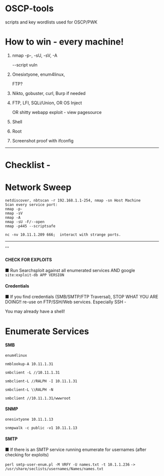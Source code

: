 # OSCP-tools
scripts and key wordlists used for OSCP/PWK

# How to win - every machine!
1. nmap -p-, -sU, -sV, -A 

   --script vuln

2. Onesixtyone, enum4linux,

   FTP?

3. Nikto, gobuster, curl,
Burp if needed

4. FTP, LFI, SQLi/Union, OR OS Inject

   OR 
   shitty webapp exploit - view pagesource

5. Shell
6. Root
7. Screenshot proof with ifconfig


* * *
# Checklist -
# Network Sweep

```
netdiscover, nbtscan -r ​192.168.1.1-254​, nmap -sn Host Machine
Scan every service port: 
nmap -p-
nmap -sV
nmap -A
nmap -sU -F/--open
nmap -p445 --scriptsafe 

nc -nv 10.11.1.209 666;  interact with strange ports.
```

* * *



'''

#### CHECK FOR EXPLOITS
■ Run ​Searchsploit​ against all enumerated services AND google
```site:exploit-db APP VERSION```
#### Credentials
■ If you find credentials (SMB/SMTP/FTP Traversal), STOP WHAT YOU
ARE DOING!! 
re-use on FTP/SSH/Web services. Especially SSH -

You may already have a shell!

# Enumerate Services

#### SMB
```enum4linux```

```nmblookup-A 10.11.1.31```

```smbclient -L //10.11.1.31```

```smbclient-L //RALPH -I 10.11.1.31```

```smbclient-L \\RALPH -N```

```smbclient //10.11.1.31/wwwroot```

#### SNMP
```onesixtyone 10.11.1.13```

```snmpwalk -c public -v1 10.11.1.13```
#### SMTP
■ If there is an SMTP service running enumerate for usernames (after checking for exploits)

```perl smtp-user-enum.pl -M VRFY -U names.txt -t 10.1.1.236```
```-> /usr/share/seclists/usernames/Names/names.txt```
